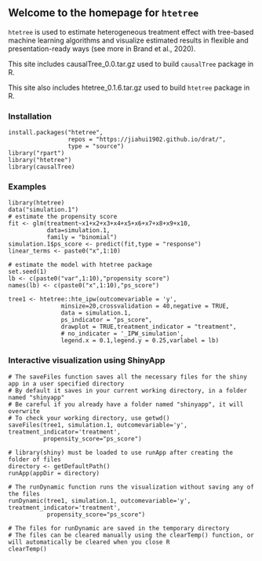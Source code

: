 ## Welcome to the homepage for `htetree`
`htetree` is used to estimate heterogeneous treatment effect with tree-based machine learning algorithms and visualize estimated results in flexible and presentation-ready ways (see more in Brand et al., 2020). 

This site includes causalTree_0.0.tar.gz used to build `causalTree` package in R.

This site also includes htetree_0.1.6.tar.gz used to build `htetree` package in R. 

### Installation

```
install.packages("htetree",
                 repos = "https://jiahui1902.github.io/drat/",
                 type = "source")
library("rpart")
library("htetree")
library(causalTree)
```

### Examples

```
library(htetree)
data("simulation.1")
# estimate the propensity score
fit <- glm(treatment~x1+x2+x3+x4+x5+x6+x7+x8+x9+x10,
           data=simulation.1,
           family = "binomial")
simulation.1$ps_score <- predict(fit,type = "response")
linear_terms <- paste0("x",1:10)

# estimate the model with htetree package
set.seed(1)
lb <- c(paste0("var",1:10),"propensity score")
names(lb) <- c(paste0("x",1:10),"ps_score")

tree1 <- htetree::hte_ipw(outcomevariable = 'y',
               minsize=20,crossvalidation = 40,negative = TRUE,
               data = simulation.1,
               ps_indicator = "ps_score",
               drawplot = TRUE,treatment_indicator = "treatment",
               # no_indicater = '_IPW_simulation',
               legend.x = 0.1,legend.y = 0.25,varlabel = lb)
```

### Interactive visualization using ShinyApp
```
# The saveFiles function saves all the necessary files for the shiny app in a user specified directory
# By default it saves in your current working directory, in a folder named "shinyapp"
# Be careful if you already have a folder named "shinyapp", it will overwrite
# To check your working directory, use getwd()
saveFiles(tree1, simulation.1, outcomevariable='y', treatment_indicator='treatment',
          propensity_score="ps_score")

# library(shiny) must be loaded to use runApp after creating the folder of files
directory <- getDefaultPath()
runApp(appDir = directory)

# The runDynamic function runs the visualization without saving any of the files
runDynamic(tree1, simulation.1, outcomevariable='y', treatment_indicator='treatment',
           propensity_score="ps_score")

# The files for runDynamic are saved in the temporary directory
# The files can be cleared manually using the clearTemp() function, or will automatically be cleared when you close R
clearTemp()
```
